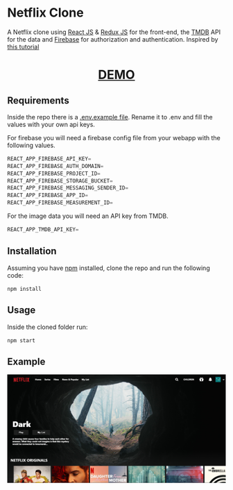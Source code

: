 # Netflix Clone

A Netflix clone using [React JS](https://reactjs.org) & [Redux JS](https://redux.js.org) for the front-end, the [TMDB](https://www.themoviedb.org) API for the data and [Firebase](https://firebase.google.com) for authorization and authentication. Inspired by [this tutorial](https://www.youtube.com/watch?v=XtMThy8QKqU)

<div align="center">
  <h1><a href="https://netflix.constantine.dev"> DEMO </a></h1>
</div>

## Requirements

Inside the repo there is a [.env.example file](./netflix/.env.example). Rename it to .env and fill the values with your own api keys.

For firebase you will need a firebase config file from your webapp with the following values.

```javascript
REACT_APP_FIREBASE_API_KEY=
REACT_APP_FIREBASE_AUTH_DOMAIN=
REACT_APP_FIREBASE_PROJECT_ID=
REACT_APP_FIREBASE_STORAGE_BUCKET=
REACT_APP_FIREBASE_MESSAGING_SENDER_ID=
REACT_APP_FIREBASE_APP_ID=
REACT_APP_FIREBASE_MEASUREMENT_ID=
```

For the image data you will need an API key from TMDB.

```javascript
REACT_APP_TMDB_API_KEY=
```

## Installation

Assuming you have [npm](https://www.npmjs.com) installed, clone the repo and run the following code:

```
npm install
```

## Usage

Inside the cloned folder run:

```
npm start
```

## Example

<p align="center">
  <img src="img/img.png" /> 
</p>
